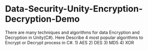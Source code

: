 # Data-Security-Unity-Encryption-Decryption-Demo
There are many techniques and algorithms for data Encryption and Decryption in Unity(C#).  Here Describe 4 most popular algorithms to Encrypt or Decrypt process in C#.  1) AES  2) DES  3) MD5  4) XOR
